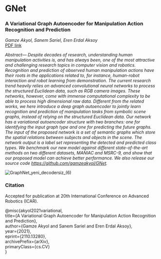 # GNet

### A Variational Graph Autoencoder for Manipulation Action Recognition and Prediction
_Gamze Akyol, Sanem Sariel, Eren Erdal Aksoy_  
[PDF link](https://arxiv.org/abs/2110.13280#)

_Abstract— Despite decades of research, understanding human manipulation activities is, and has always been, one of the most attractive and challenging research topics in computer vision and robotics. Recognition and prediction of observed human manipulation actions have their roots in the applications related to, for instance, human-robot interaction and robot learning from demonstration. The current research trend heavily relies on advanced convolutional neural networks to process the structured Euclidean data, such as RGB camera images. These networks, however, come with immense computational complexity to be able to process high dimensional raw data. Different from the related works, we here introduce a deep graph autoencoder to jointly learn recognition and prediction of manipulation tasks from symbolic scene graphs, instead of relying on the structured Euclidean data. Our network has a variational autoencoder structure with two branches: one for identifying the input graph type and one for predicting the future graphs. The input of the proposed network is a set of semantic graphs which store the spatial relations between subjects and objects in the scene. The network output is a label set representing the detected and predicted class types. We benchmark our new model against different state-of-the-art methods on two different datasets, MANIAC and MSRC-9, and show that our proposed model can achieve better performance. We also release our source code https://github.com/gamzeakyol/GNet._

![GraphNet_yeni_decodersiz_(6)](https://user-images.githubusercontent.com/15743753/138309567-6a6abadf-4487-4b16-b745-0a236c634928.png)


### Citation

Accepted for publication at 20th International Conference on Advanced Robotics (ICAR).  

@misc{akyol2021variational,  
      title={A Variational Graph Autoencoder for Manipulation Action Recognition and Prediction},  
      author={Gamze Akyol and Sanem Sariel and Eren Erdal Aksoy},  
      year={2021},  
      eprint={2110.13280},  
      archivePrefix={arXiv},  
      primaryClass={cs.CV}  
}
